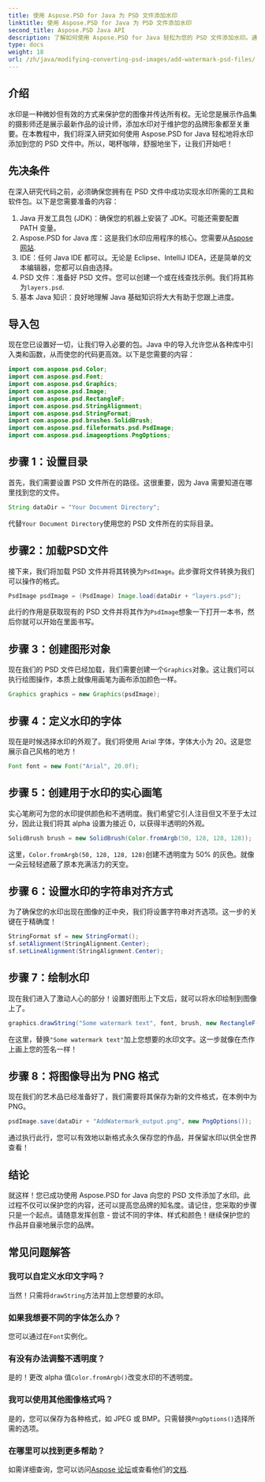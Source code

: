 ```yaml
---
title: 使用 Aspose.PSD for Java 为 PSD 文件添加水印
linktitle: 使用 Aspose.PSD for Java 为 PSD 文件添加水印
second_title: Aspose.PSD Java API
description: 了解如何使用 Aspose.PSD for Java 轻松为您的 PSD 文件添加水印。通过简单的分步指南保护您的图像。
type: docs
weight: 18
url: /zh/java/modifying-converting-psd-images/add-watermark-psd-files/
---
```

## 介绍
水印是一种微妙但有效的方式来保护您的图像并传达所有权。无论您是展示作品集的摄影师还是展示最新作品的设计师，添加水印对于维护您的品牌形象都至关重要。在本教程中，我们将深入研究如何使用 Aspose.PSD for Java 轻松地将水印添加到您的 PSD 文件中。所以，喝杯咖啡，舒服地坐下，让我们开始吧！
## 先决条件
在深入研究代码之前，必须确保您拥有在 PSD 文件中成功实现水印所需的工具和软件包。以下是您需要准备的内容：
1. Java 开发工具包 (JDK)：确保您的机器上安装了 JDK。可能还需要配置 PATH 变量。
2. Aspose.PSD for Java 库：这是我们水印应用程序的核心。您需要从[Aspose 网站](https://releases.aspose.com/psd/java/).
3. IDE：任何 Java IDE 都可以。无论是 Eclipse、IntelliJ IDEA，还是简单的文本编辑器，您都可以自由选择。
4.  PSD 文件：准备好 PSD 文件。您可以创建一个或在线查找示例。我们将其称为`layers.psd`.
5. 基本 Java 知识：良好地理解 Java 基础知识将大大有助于您跟上进度。
## 导入包
现在您已设置好一切，让我们导入必要的包。Java 中的导入允许您从各种库中引入类和函数，从而使您的代码更高效。以下是您需要的内容：
```java
import com.aspose.psd.Color;
import com.aspose.psd.Font;
import com.aspose.psd.Graphics;
import com.aspose.psd.Image;
import com.aspose.psd.RectangleF;
import com.aspose.psd.StringAlignment;
import com.aspose.psd.StringFormat;
import com.aspose.psd.brushes.SolidBrush;
import com.aspose.psd.fileformats.psd.PsdImage;
import com.aspose.psd.imageoptions.PngOptions;
```
## 步骤 1：设置目录
首先，我们需要设置 PSD 文件所在的路径。这很重要，因为 Java 需要知道在哪里找到您的文件。 
```java
String dataDir = "Your Document Directory";
```
代替`Your Document Directory`使用您的 PSD 文件所在的实际目录。
## 步骤2：加载PSD文件
接下来，我们将加载 PSD 文件并将其转换为`PsdImage`。此步骤将文件转换为我们可以操作的格式。
```java
PsdImage psdImage = (PsdImage) Image.load(dataDir + "layers.psd");
```
此行的作用是获取现有的 PSD 文件并将其作为`PsdImage`想象一下打开一本书，然后你就可以开始在里面书写。
## 步骤 3：创建图形对象
现在我们的 PSD 文件已经加载，我们需要创建一个`Graphics`对象。这让我们可以执行绘图操作，本质上就像用画笔为画布添加颜色一样。
```java
Graphics graphics = new Graphics(psdImage);
```
## 步骤 4：定义水印的字体
现在是时候选择水印的外观了。我们将使用 Arial 字体，字体大小为 20。这是您展示自己风格的地方！
```java
Font font = new Font("Arial", 20.0f);
```
## 步骤 5：创建用于水印的实心画笔
实心笔刷可为您的水印提供颜色和不透明度。我们希望它引人注目但又不至于太过分，因此让我们将其 alpha 设置为接近 0，以获得半透明的外观。
```java
SolidBrush brush = new SolidBrush(Color.fromArgb(50, 128, 128, 128));
```
这里，`Color.fromArgb(50, 128, 128, 128)`创建不透明度为 50% 的灰色。就像一朵云轻轻遮蔽了原本充满活力的天空。
## 步骤 6：设置水印的字符串对齐方式
为了确保您的水印出现在图像的正中央，我们将设置字符串对齐选项。这一步的关键在于精确度！
```java
StringFormat sf = new StringFormat();
sf.setAlignment(StringAlignment.Center);
sf.setLineAlignment(StringAlignment.Center);
```
## 步骤 7：绘制水印
现在我们进入了激动人心的部分！设置好图形上下文后，就可以将水印绘制到图像上了。
```java
graphics.drawString("Some watermark text", font, brush, new RectangleF(0, 0, psdImage.getWidth(), psdImage.getHeight()), sf);
```
在这里，替换`"Some watermark text"`加上您想要的水印文字。这一步就像在杰作上画上您的签名一样！
## 步骤 8：将图像导出为 PNG 格式
现在我们的艺术品已经准备好了，我们需要将其保存为新的文件格式，在本例中为 PNG。 
```java
psdImage.save(dataDir + "AddWatermark_output.png", new PngOptions());
```
通过执行此行，您可以有效地以新格式永久保存您的作品，并保留水印以供全世界查看！
## 结论
就这样！您已成功使用 Aspose.PSD for Java 向您的 PSD 文件添加了水印。此过程不仅可以保护您的内容，还可以提高您品牌的知名度。请记住，您采取的步骤只是一个起点。请随意发挥创意 - 尝试不同的字体、样式和颜色！继续保护您的作品并自豪地展示您的品牌。 
## 常见问题解答
### 我可以自定义水印文字吗？
当然！只需将`drawString`方法并加上您想要的水印。
### 如果我想要不同的字体怎么办？
您可以通过在`Font`实例化。
### 有没有办法调整不透明度？
是的！更改 alpha 值`Color.fromArgb()`改变水印的不透明度。
### 我可以使用其他图像格式吗？
是的，您可以保存为各种格式，如 JPEG 或 BMP。只需替换`PngOptions()`选择所需的选项。
### 在哪里可以找到更多帮助？
如需详细查询，您可以访问[Aspose 论坛](https://forum.aspose.com/c/psd/34)或查看他们的[文档](https://reference.aspose.com/psd/java/).
